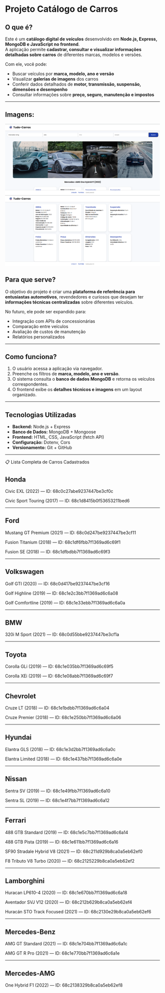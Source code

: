 #  Projeto Catálogo de Carros  

## O que é?  
Este é um **catálogo digital de veículos** desenvolvido em **Node.js, Express, MongoDB e JavaScript no frontend**.  
A aplicação permite **cadastrar, consultar e visualizar informações detalhadas sobre carros** de diferentes marcas, modelos e versões.  

Com ele, você pode:  
- Buscar veículos por **marca, modelo, ano e versão**  
- Visualizar **galerias de imagens** dos carros  
- Conferir dados detalhados de **motor, transmissão, suspensão, dimensões e desempenho**  
- Consultar informações sobre **preço, seguro, manutenção e impostos**  

---


## Imagens: 

![imagens tela inicio](https://github.com/arthurotto123/Tudo-Carros/blob/2ed86d6ffde691b86f23040da5cff942118bfbab/Tudo-Carros/imgs/Captura%20de%20tela%202025-09-10%20212929.png)
![Segunda imagem](https://github.com/arthurotto123/Tudo-Carros/blob/a634113ff8ead096e86d0e90a77ee2150bd51d8e/Tudo-Carros/imgs/Captura%20de%20tela%202025-09-10%20212944.png)


## Para que serve?  
O objetivo do projeto é criar uma **plataforma de referência para entusiastas automotivos**, revendedores e curiosos que desejam ter **informações técnicas centralizadas** sobre diferentes veículos.  

No futuro, ele pode ser expandido para:  
- Integração com APIs de concessionárias  
- Comparação entre veículos  
- Avaliação de custos de manutenção  
- Relatórios personalizados  

---

## Como funciona?  
1. O usuário acessa a aplicação via navegador.  
2. Preenche os filtros de **marca, modelo, ano e versão**.  
3. O sistema consulta o **banco de dados MongoDB** e retorna os veículos correspondentes.  
4. O frontend exibe os **detalhes técnicos e imagens** em um layout organizado.  

---

## Tecnologias Utilizadas  
- **Backend:** Node.js + Express  
- **Banco de Dados:** MongoDB + Mongoose  
- **Frontend:** HTML, CSS, JavaScript (fetch API)  
- **Configuração:** Dotenv, Cors  
- **Versionamento:** Git + GitHub  

---


📋 Lista Completa de Carros Cadastrados



## Honda

Civic EXL (2022) — ID: 68c0c27abe9237447be3cf0c

Civic Sport Touring (2017) — ID: 68c1d8415b0f53653211bed6

---

## Ford

Mustang GT Premium (2021) — ID: 68c0d247be9237447be3cf11

Fusion Titanium (2018) — ID: 68c1df6fbb7f1369ad6c69f1

Fusion SE (2018) — ID: 68c1dfbdbb7f1369ad6c69f3

---

## Volkswagen

Golf GTI (2020) — ID: 68c0d417be9237447be3cf16

Golf Highline (2019) — ID: 68c1e2c3bb7f1369ad6c6a08

Golf Comfortline (2019) — ID: 68c1e33ebb7f1369ad6c6a0a

---

## BMW

320i M Sport (2021) — ID: 68c0d55bbe9237447be3cf1a

---

## Toyota

Corolla GLi (2019) — ID: 68c1e035bb7f1369ad6c69f5

Corolla XEi (2019) — ID: 68c1e08abb7f1369ad6c69f7

---

## Chevrolet

Cruze LT (2018) — ID: 68c1e1bdbb7f1369ad6c6a04

Cruze Premier (2018) — ID: 68c1e250bb7f1369ad6c6a06

---

## Hyundai

Elantra GLS (2018) — ID: 68c1e3d2bb7f1369ad6c6a0c

Elantra Limited (2018) — ID: 68c1e437bb7f1369ad6c6a0e

---

 ## Nissan

Sentra SV (2019) — ID: 68c1e49fbb7f1369ad6c6a10

Sentra SL (2019) — ID: 68c1e4f7bb7f1369ad6c6a12

---

## Ferrari

488 GTB Standard (2019) — ID: 68c1e5c7bb7f1369ad6c6a14

488 GTB Pista (2019) — ID: 68c1e611bb7f1369ad6c6a16

SF90 Stradale Hybrid V8 (2021) — ID: 68c211d929b8ca0a5eb62ef0

F8 Tributo V8 Turbo (2020) — ID: 68c2125229b8ca0a5eb62ef2

---

## Lamborghini

Huracan LP610-4 (2020) — ID: 68c1e670bb7f1369ad6c6a18

Aventador SVJ V12 (2020) — ID: 68c212b629b8ca0a5eb62ef4

Huracán STO Track Focused (2021) — ID: 68c2130e29b8ca0a5eb62ef6

---

## Mercedes-Benz

AMG GT Standard (2021) — ID: 68c1e704bb7f1369ad6c6a1c

AMG GT R Pro (2021) — ID: 68c1e770bb7f1369ad6c6a1e


---


## Mercedes-AMG

One Hybrid F1 (2022) — ID: 68c2138329b8ca0a5eb62ef8

